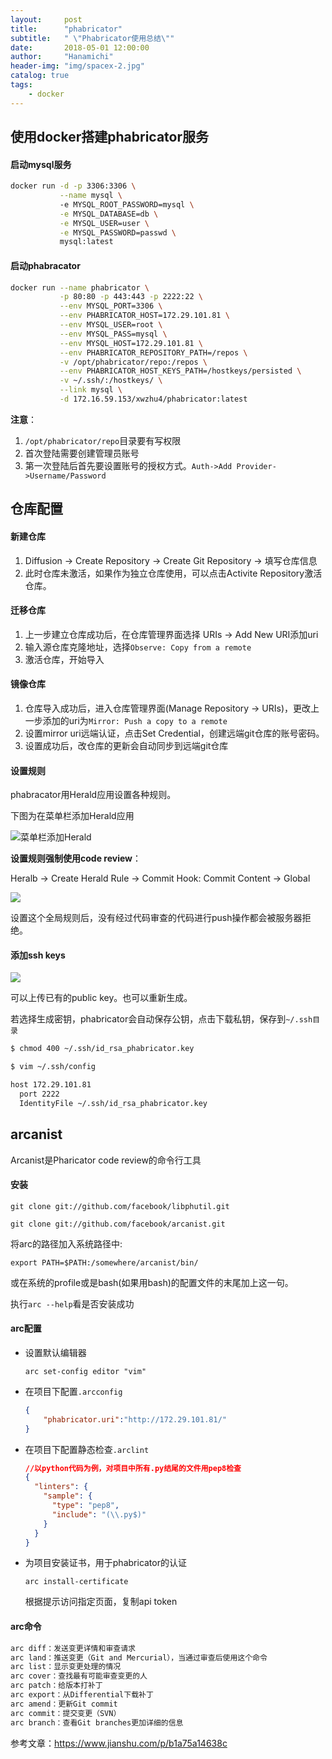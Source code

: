 ```yaml
---
layout:     post
title:      "phabricator"
subtitle:   " \"Phabricator使用总结\""
date:       2018-05-01 12:00:00
author:     "Hanamichi"
header-img: "img/spacex-2.jpg"
catalog: true
tags:
    - docker
---
```


## 使用docker搭建phabricator服务

#### 启动mysql服务

```bash
docker run -d -p 3306:3306 \
           --name mysql \ 
           -e MYSQL_ROOT_PASSWORD=mysql \
           -e MYSQL_DATABASE=db \
           -e MYSQL_USER=user \
           -e MYSQL_PASSWORD=passwd \
           mysql:latest
```

#### 启动phabracator

```bash
docker run --name phabricator \
           -p 80:80 -p 443:443 -p 2222:22 \
           --env MYSQL_PORT=3306 \
           --env PHABRICATOR_HOST=172.29.101.81 \
           --env MYSQL_USER=root \
           --env MYSQL_PASS=mysql \
           --env MYSQL_HOST=172.29.101.81 \
           --env PHABRICATOR_REPOSITORY_PATH=/repos \
           -v /opt/phabricator/repo:/repos \
           --env PHABRICATOR_HOST_KEYS_PATH=/hostkeys/persisted \
           -v ~/.ssh/:/hostkeys/ \
           --link mysql \
           -d 172.16.59.153/xwzhu4/phabricator:latest
```

**注意**：

1. `/opt/phabricator/repo`目录要有写权限
2. 首次登陆需要创建管理员账号
3. 第一次登陆后首先要设置账号的授权方式。`Auth->Add Provider->Username/Password`

## 仓库配置

#### 新建仓库

1. Diffusion -> Create Repository -> Create Git Repository -> 填写仓库信息
2. 此时仓库未激活，如果作为独立仓库使用，可以点击Activite Repository激活仓库。

#### 迁移仓库

1. 上一步建立仓库成功后，在仓库管理界面选择 URIs -> Add New URI添加uri
2. 输入源仓库克隆地址，选择`Observe: Copy from a remote`
3. 激活仓库，开始导入

#### 镜像仓库

1. 仓库导入成功后，进入仓库管理界面(Manage Repository -> URIs)，更改上一步添加的uri为`Mirror: Push a copy to a remote`
2. 设置mirror uri远端认证，点击Set Credential，创建远端git仓库的账号密码。 
3. 设置成功后，改仓库的更新会自动同步到远端git仓库

#### 设置规则

phabracator用Herald应用设置各种规则。

下图为在菜单栏添加Herald应用

![菜单栏添加Herald](/img/post-phabricator/phabricator2.png)

**设置规则强制使用code review**：

Heralb   ->   Create   Herald   Rule ->   Commit   Hook:   Commit Content   ->   Global

![](/img/post-phabricator/phabricator3.png)

设置这个全局规则后，没有经过代码审查的代码进行push操作都会被服务器拒绝。

#### 添加ssh keys

![](/img/post-phabricator/phabricator4.png)

可以上传已有的public key。也可以重新生成。

若选择生成密钥，phabricator会自动保存公钥，点击下载私钥，保存到`~/.ssh目录`

```bash
$ chmod 400 ~/.ssh/id_rsa_phabricator.key

$ vim ~/.ssh/config

host 172.29.101.81
  port 2222
  IdentityFile ~/.ssh/id_rsa_phabricator.key
```

## arcanist

Arcanist是Pharicator code review的命令行工具

#### 安装

`git clone git://github.com/facebook/libphutil.git`

`git clone git://github.com/facebook/arcanist.git`

将arc的路径加入系统路径中:

`export PATH=$PATH:/somewhere/arcanist/bin/`

或在系统的profile或是bash(如果用bash)的配置文件的末尾加上这一句。

执行`arc --help`看是否安装成功

#### arc配置

* 设置默认编辑器

  `arc set-config editor "vim"`

* 在项目下配置`.arcconfig`

  ```json
  {
      "phabricator.uri":"http://172.29.101.81/"
  }
  ```

* 在项目下配置静态检查`.arclint`

  ```json
  //以python代码为例，对项目中所有.py结尾的文件用pep8检查
  {
    "linters": {
      "sample": {
        "type": "pep8",
        "include": "(\\.py$)"
      }
    }
  }
  ```

* 为项目安装证书，用于phabricator的认证

  `arc install-certificate`

  根据提示访问指定页面，复制api token

#### arc命令

```bash
arc diff：发送变更详情和审查请求
arc land：推送变更（Git and Mercurial），当通过审查后使用这个命令
arc list：显示变更处理的情况
arc cover：查找最有可能审查变更的人
arc patch：给版本打补丁
arc export：从Differential下载补丁
arc amend：更新Git commit
arc commit：提交变更（SVN）
arc branch：查看Git branches更加详细的信息
```

参考文章：https://www.jianshu.com/p/b1a75a14638c
